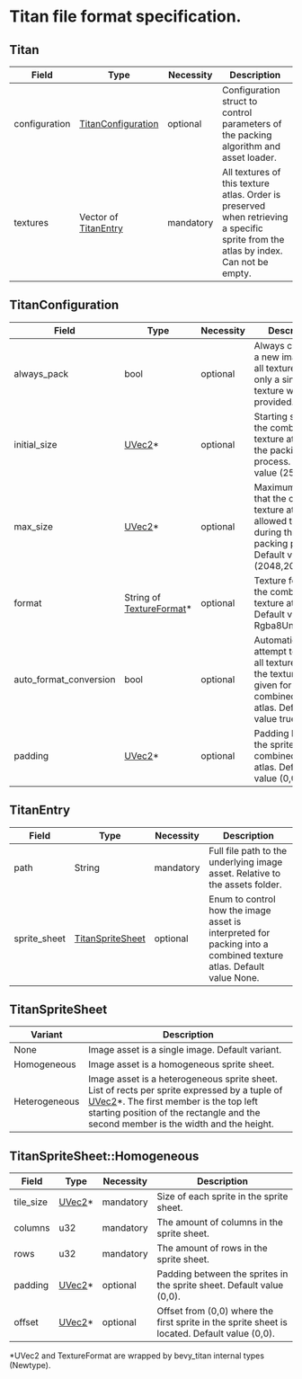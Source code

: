 # Titan file format specification.

## Titan
| Field         | Type                   | Necessity | Description |
|---------------|------------------------|-----------|-------------|
| configuration | [TitanConfiguration]   | optional  | Configuration struct to control parameters of the packing algorithm and asset loader. |
| textures      | Vector of [TitanEntry] | mandatory | All textures of this texture atlas. Order is preserved when retrieving a specific sprite from the atlas by index. Can not be empty. |

## TitanConfiguration
| Field                  | Type                       | Necessity | Description |
|------------------------|----------------------------|-----------|-------------|
| always_pack            | bool                       | optional  | Always construct a new image from all textures even if only a single texture was provided. |
| initial_size           | [UVec2]*                   | optional  | Starting size of the combined texture atlas for the packing process. Default value (256,256). |
| max_size               | [UVec2]*                   | optional  | Maximum size that the combined texture atlas is allowed to grow to during the packing process. Default value (2048,2048). |
| format                 | String of [TextureFormat]* | optional  | Texture format of the combined texture atlas. Default value Rgba8UnormSrgb. |
| auto_format_conversion | bool                       | optional  | Automatically attempt to convert all textures into the texture format given for the combined texture atlas. Default value true. |
| padding                | [UVec2]*                   | optional  | Padding between the sprites in the combined texture atlas. Default value (0,0). |

## TitanEntry
| Field        | Type               | Necessity | Description |
|--------------|--------------------|-----------|-------------|
| path         | String             | mandatory | Full file path to the underlying image asset. Relative to the assets folder. |
| sprite_sheet | [TitanSpriteSheet] | optional  | Enum to control how the image asset is interpreted for packing into a combined texture atlas. Default value None. |

## TitanSpriteSheet
| Variant       | Description |
|---------------|-------------|
| None          | Image asset is a single image. Default variant. |
| Homogeneous   | Image asset is a homogeneous sprite sheet. |
| Heterogeneous | Image asset is a heterogeneous sprite sheet. List of rects per sprite expressed by a tuple of [UVec2]*. The first member is the top left starting position of the rectangle and the second member is the width and the height.|

## TitanSpriteSheet::Homogeneous
| Field     | Type     | Necessity | Description |
|-----------|----------|-----------|-------------|
| tile_size | [UVec2]* | mandatory | Size of each sprite in the sprite sheet. |
| columns   | u32      | mandatory | The amount of columns in the sprite sheet. |
| rows      | u32      | mandatory | The amount of rows in the sprite sheet. |
| padding   | [UVec2]* | optional  | Padding between the sprites in the sprite sheet. Default value (0,0). |
| offset    | [UVec2]* | optional  | Offset from (0,0) where the first sprite in the sprite sheet is located. Default value (0,0). |

*UVec2 and TextureFormat are wrapped by bevy_titan internal types (Newtype).

[TitanConfiguration]: #titanconfiguration
[TitanEntry]: #titanentry
[UVec2]: https://docs.rs/bevy/latest/bevy/math/struct.UVec2.html
[TextureFormat]: https://docs.rs/bevy/latest/bevy/render/render_resource/enum.TextureFormat.html
[TitanSpriteSheet]: #titanspritesheet